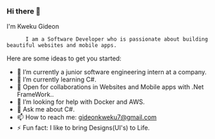 ### Hi there 👋

I'm Kweku Gideon

          I am a Software Developer who is passionate about building beautiful websites and mobile apps.
          

Here are some ideas to get you started:

- 🔭 I’m currently a junior software engineering intern at a company.
- 🌱 I’m currently learning C#.
- 👯 Open for collaborations in Websites and Mobile apps with .Net FrameWork..
- 🤔 I’m looking for help with Docker and AWS.
- 💬 Ask me about C#.
- 📫 How to reach me: gideonkweku7@gmail.com
- ⚡ Fun fact: I like to bring Designs(UI's) to Life.


